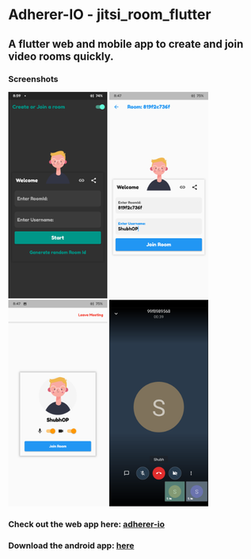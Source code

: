 # Adherer-IO - jitsi_room_flutter
## A flutter web and mobile app to create and join video rooms quickly.
### Screenshots
<p float="left">
  <img src="https://github.com/ShubheshDixit/jitsi_room_flutter/blob/master/dist_app/screenshots/scs3.png?raw=true" width="200"/>
  <img src="https://github.com/ShubheshDixit/jitsi_room_flutter/blob/master/dist_app/screenshots/scs1.png?raw=true" width="200"/>
  <img src="https://github.com/ShubheshDixit/jitsi_room_flutter/blob/master/dist_app/screenshots/scs2.png?raw=true" width="200"/>
  <img src="https://github.com/ShubheshDixit/jitsi_room_flutter/blob/master/dist_app/screenshots/scs4.png?raw=true" width="200"/>
</p>

### Check out the web app here: [adherer-io](https://adherer-io.web.app/#/)


### Download the android app: [here](https://github.com/ShubheshDixit/jitsi_room_flutter/blob/master/dist_app/APKs/app-arm64-v8a-release.apk)

